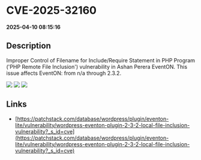 # CVE-2025-32160

**2025-04-10 08:15:16**

## Description
Improper Control of Filename for Include/Require Statement in PHP Program ('PHP Remote File Inclusion') vulnerability in Ashan Perera EventON. This issue affects EventON: from n/a through 2.3.2.

![](https://img.shields.io/static/v1?label=Score&message=7.5&color=red)
![](https://img.shields.io/static/v1?label=Severity&message=HIGH&color=red)
![](https://img.shields.io/static/v1?label=CWE&message=RFI&color=green)

## Links
- [https://patchstack.com/database/wordpress/plugin/eventon-lite/vulnerability/wordpress-eventon-plugin-2-3-2-local-file-inclusion-vulnerability?_s_id=cve](https://patchstack.com/database/wordpress/plugin/eventon-lite/vulnerability/wordpress-eventon-plugin-2-3-2-local-file-inclusion-vulnerability?_s_id=cve)

